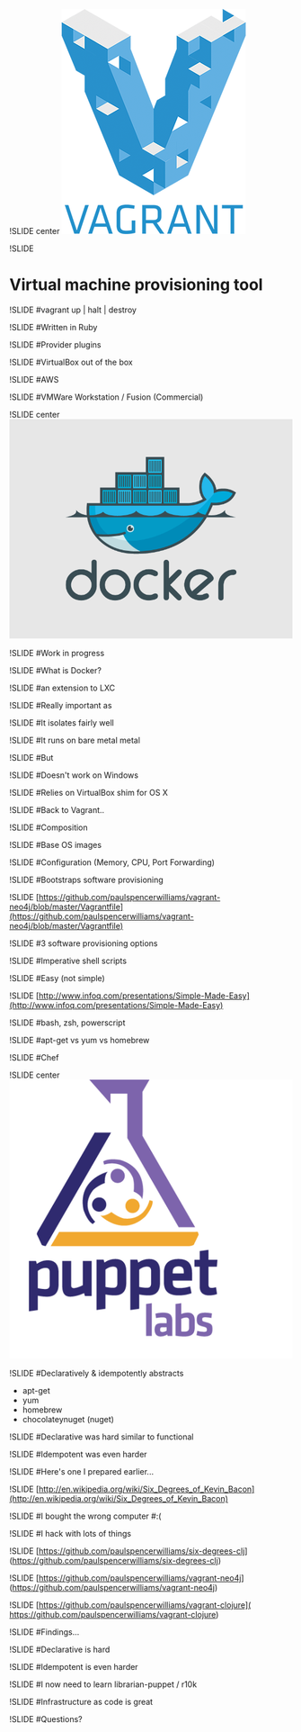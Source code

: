 !SLIDE center
![vagrant...](images/Vagrant.png)

!SLIDE
# Virtual machine provisioning tool

!SLIDE
#vagrant up | halt | destroy 

!SLIDE 
#Written in Ruby

!SLIDE
#Provider plugins

!SLIDE 
#VirtualBox out of the box

!SLIDE
#AWS

!SLIDE
#VMWare Workstation / Fusion (Commercial)

!SLIDE center
![Docker](images/Docker-logo-011.png)

!SLIDE
#Work in progress

!SLIDE
#What is Docker?

!SLIDE
#an extension to LXC

!SLIDE
#Really important as

!SLIDE
#It isolates fairly well

!SLIDE
#It runs on bare metal metal

!SLIDE
#But

!SLIDE
#Doesn't work on Windows

!SLIDE
#Relies on VirtualBox shim for OS X 

!SLIDE
#Back to Vagrant..

!SLIDE
#Composition

!SLIDE
#Base OS images

!SLIDE
#Configuration (Memory, CPU, Port Forwarding)

!SLIDE
#Bootstraps software provisioning

!SLIDE
[https://github.com/paulspencerwilliams/vagrant-neo4j/blob/master/Vagrantfile](https://github.com/paulspencerwilliams/vagrant-neo4j/blob/master/Vagrantfile)

!SLIDE
#3 software provisioning options 

!SLIDE
#Imperative shell scripts

!SLIDE
#Easy (not simple)

!SLIDE
[http://www.infoq.com/presentations/Simple-Made-Easy](http://www.infoq.com/presentations/Simple-Made-Easy)

!SLIDE
#bash, zsh, powerscript 

!SLIDE
#apt-get vs yum vs homebrew

!SLIDE
#Chef

!SLIDE center
![puppet...](images/puppet-labs-logo.png) 

!SLIDE
#Declaratively & idempotently abstracts
* apt-get
* yum
* homebrew
* chocolateynuget (nuget)

!SLIDE
#Declarative was hard
similar to functional

!SLIDE
#Idempotent was even harder

!SLIDE 
#Here's one I prepared earlier...

!SLIDE
[http://en.wikipedia.org/wiki/Six_Degrees_of_Kevin_Bacon](http://en.wikipedia.org/wiki/Six_Degrees_of_Kevin_Bacon)

!SLIDE
#I bought the wrong computer 
#:(

!SLIDE 
#I hack with lots of things 

!SLIDE
[https://github.com/paulspencerwilliams/six-degrees-clj] (https://github.com/paulspencerwilliams/six-degrees-clj)

!SLIDE
[https://github.com/paulspencerwilliams/vagrant-neo4j] (https://github.com/paulspencerwilliams/vagrant-neo4j)

!SLIDE
[https://github.com/paulspencerwilliams/vagrant-clojure]( https://github.com/paulspencerwilliams/vagrant-clojure)

!SLIDE
#Findings...

!SLIDE
#Declarative is hard

!SLIDE
#Idempotent is even harder

!SLIDE
#I now need to learn librarian-puppet / r10k

!SLIDE
#Infrastructure as code is great

!SLIDE
#Questions? 



